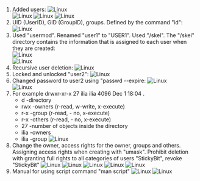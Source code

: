 1. Added users:                                         ![Linux](Images/1.png "adduser")  
                                                        ![Linux](Images/2.png "passwd")
                                                        ![Linux](Images/3.png "group")
                                                        ![Linux](Images/4.png "user_login")                                               
2. UID (UserID), GID (GroupID), groups. Defined by the command "id":    
                                                        ![Linux](Images/5.png "UID_GID") 
3. Used "usermod". Renamed "user1" to "USER1". Used "/skel".
   The "/skel" directory contains the information that is assigned to each user when they are created: 			
                                                        ![Linux](Images/6.png "usermod")  
                                                        ![Linux](Images/7.png "rename_skel")
4. Recursive user deletion:                             ![Linux](Images/8.png "userdel")
5. Locked and unlocked "user2":                         ![Linux](Images/9.png "userlock") 	
6. Changed password to user2 using "passwd --expire:    ![Linux](Images/10.png "passs_expire")  
                                                        ![Linux](Images/11.png "pass_change")
7. 	For example drwxr-xr-x 27 ilia ilia  4096 Dec  1 18:04 .
    - d      -directory
    - rwx    -owners  (r-read, w-write, x-execute)
    - r-x    -group   (r-read, - no, x-execute) 
    - r-x    -others 	(r-read, - no, x-execute) 
	- 27     -number of objects inside the directory
	- ilia   -owners
	- ilia   -group
	                                                     ![Linux](Images/12.png "access_rights")														
8. Change the owner, access rights for the owner, groups and others. 
   Assigning access rights when creating with "umask".
   Prohibit deletion with granting full rights to all categories of users "StickyBit", revoke "StickyBit"
                                                        ![Linux](Images/13.png "chown") 
                                                        ![Linux](Images/14.png "chmod")
                                                        ![Linux](Images/15.png "stickyBit")
                                                        ![Linux](Images/16.png "umask")
														![Linux](Images/17.png "umask_stickyBit")
9. Manual for using script command "man script"         ![Linux](Images/18.png "man_script")
														![Linux](Images/19.png "man_script")
														
														
														
														
		
		
